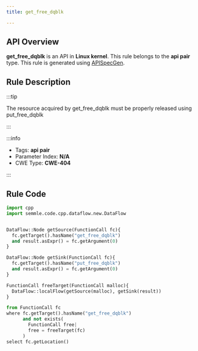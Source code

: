 ```yaml
---
title: get_free_dqblk

---
```



## API Overview
**get_free_dqblk** is an API in **Linux kernel**. This rule belongs to the **api pair** type. This rule is generated using [APISpecGen](../../tools/APISpecGen).
## Rule Description

:::tip

The resource acquired by get_free_dqblk must be properly released using put_free_dqblk

:::

:::info

- Tags: **api pair**
- Parameter Index: **N/A**
- CWE Type: **CWE-404**

:::

## Rule Code
```python
import cpp
import semmle.code.cpp.dataflow.new.DataFlow


DataFlow::Node getSource(FunctionCall fc){
  fc.getTarget().hasName("get_free_dqblk")
  and result.asExpr() = fc.getArgument(0)
}

DataFlow::Node getSink(FunctionCall fc){
  fc.getTarget().hasName("put_free_dqblk")
  and result.asExpr() = fc.getArgument(0)
}

FunctionCall freeTarget(FunctionCall malloc){
  DataFlow::localFlow(getSource(malloc), getSink(result))
}

from FunctionCall fc
where fc.getTarget().hasName("get_free_dqblk")
      and not exists(
        FunctionCall free| 
        free = freeTarget(fc)
      )
select fc.getLocation()

    
```